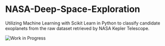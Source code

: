 # NASA-Deep-Space-Exploration
Utilizing Machine Learning with Scikit Learn in Python to classify candidate exoplanets from the raw dataset retrieved by NASA Kepler Telescope.

![Work in Progress](https://www.sparklebox.co.uk/wp-content/uploads/1-5286.jpg)
